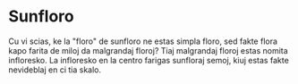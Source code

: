 # Sunfloro

Cu vi scias, ke la "floro" de sunfloro ne estas simpla floro, sed fakte flora
kapo farita de miloj da malgrandaj floroj? Tiaj malgrandaj floroj estas nomita
infloresko. La infloresko en la centro farigas sunfloraj semoj, kiuj estas fakte
nevideblaj en ci tia skalo.
